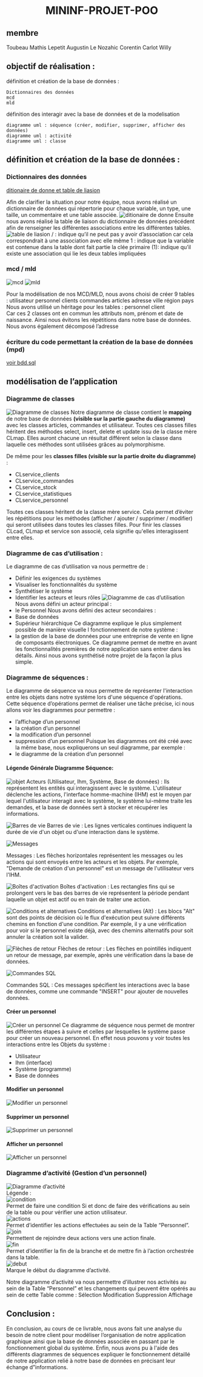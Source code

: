 # <p align="center" > MININF-PROJET-POO </p>
## membre
Toubeau Mathis
Lepetit Augustin
Le Nozahic Corentin
Carlot Willy
## objectif de réalisation : 

définition et création de la base de données : 

    Dictionnaires des données
    mcd 
    mld

définition des interagir avec la base de données et de la modelisation

    diagramme uml : séquence (créer, modifier, supprimer, afficher des données)
    diagramme uml : activité
    diagramme uml : classe 



## définition et création de la base de données : 

### Dictionnaires des données 

[ditionaire de donne et table de liasion](POO_dictionnaire_de_données.xlsx)

Afin de clarifier la situation pour notre équipe, nous avons réalisé un dictionnaire de données qui répertorie pour chaque variable, un type, une taille, un commentaire et une table associée.
![ditionaire de donne](ditionaire_de_donne.png)
Ensuite nous avons réalisé la table de liaison du dictionnaire de données précédent afin de renseigner les différentes associations entre les différentes tables.
![table de liasion](table_de_liasion.png)
/ : indique qu’il ne peut pas y avoir d’association car cela correspondrait à une association avec elle même
1 : indique que la variable est contenue dans la table dont fait partie la clée primaire
(1): indique qu’il existe une association qui lie les deux tables impliquées
### mcd / mld

![mcd](mcd.png)
![mld](mld.png)

Pour la modélisation de nos MCD/MLD, nous avons choisi de créer 9 tables : 
utilisateur
personnel
clients
commandes
articles
adresse 
ville 
région 
pays
Nous avons utilisé un héritage pour les tables  : 
personnel 
client  
Car ces 2 classes ont en commun les attributs nom, prénom et date de naissance. Ainsi nous évitons les répétitions dans notre base de données.
Nous avons également décomposé l’adresse

### écriture du code permettant la création de la base de données (mpd)

[voir bdd.sql](bdd.sql)

## modélisation de l’application

### Diagramme de classes
![Diagramme de classes](<Class Diagram.jpg>)
Notre diagramme de classe contient le **mapping** de notre base de données **(visible sur la partie gauche du diagramme)** avec les classes articles, commandes et utilisateur.
Toutes ces classes filles héritent des méthodes select, insert, delete et update issu de la classe mère CLmap. Elles auront chacune un résultat différent selon la classe dans laquelle ces méthodes sont utilisées grâces au polymorphisme. 

De même pour les **classes filles (visible sur la partie droite du diagramme)** : 
- CLservice_clients
- CLservice_commandes
- CLservice_stock
- CLservice_statistiques
- CLservice_personnel

Toutes ces classes héritent de la classe mère service. Cela permet d’éviter les répétitions pour les méthodes (afficher / ajouter / supprimer / modifier) qui seront utilisées dans toutes les classes filles.
Pour finir les classes CLcad, CLmap et service son associé, cela signifie qu'elles interagissent entre elles.

### Diagramme de cas d’utilisation :
Le diagramme de cas d’utilisation va nous permettre de : 
- Définir les exigences du systèmes
- Visualiser les fonctionnalités du système 
- Synthétiser le système 
- Identifier les acteurs et leurs rôles 
![Diagramme de cas d’utilisation](Diagramme_de_cas_dUtilisation.png)
Nous avons défini un acteur principal : 
- le Personnel
Nous avons défini des acteur secondaires : 
- Base de données
- Supérieur hiérarchique
Ce diagramme explique le plus simplement possible de manière visuelle l fonctionnement de notre système : 
- la gestion de la base de données pour une entreprise de vente en ligne de composants électroniques.
Ce diagramme permet de mettre en avant les fonctionnalités premières de notre application sans entrer dans les détails. Ainsi nous avons synthétisé notre projet de la façon la plus simple.


### Diagramme de séquences :
Le diagramme de séquence va nous permettre de représenter l'interaction entre les objets dans notre système lors d'une séquence d'opérations.
Cette séquence d’opérations permet de réaliser une tâche précise, ici nous allons voir les diagrammes pour permettre : 
- l’affichage d’un personnel
- la création d’un personnel 
- la modification d’un personnel
- suppression d’un personnel
Puisque les diagrammes ont été créé avec la même base, nous expliquerons un seul diagramme, par exemple : 
- le diagramme de la création d’un personnel

#### Légende Générale Diagramme Séquence: 

![objet](objet.png)
Acteurs (Utilisateur, Ihm, Système, Base de données) : Ils représentent les entités qui interagissent avec le système. L'utilisateur déclenche les actions, l'interface homme-machine (IHM) est le moyen par lequel l'utilisateur interagit avec le système, le système lui-même traite les demandes, et la base de données sert à stocker et récupérer les informations.

![Barres de vie](Barres_de_vie.png)
Barres de vie : Les lignes verticales continues indiquent la durée de vie d'un objet ou d'une interaction dans le système.

![Messages](Messages.png)

Messages : Les flèches horizontales représentent les messages ou les actions qui sont envoyés entre les acteurs et les objets. Par exemple, "Demande de création d'un personnel" est un message de l'utilisateur vers l'IHM.


![Boîtes d'activation](Boites_dActivation.png)
Boîtes d'activation : Les rectangles fins qui se prolongent vers le bas des barres de vie représentent la période pendant laquelle un objet est actif ou en train de traiter une action.


![Conditions et alternatives](alt.png)
Conditions et alternatives (Alt) : Les blocs "Alt" sont des points de décision où le flux d'exécution peut suivre différents chemins en fonction d'une condition. Par exemple, il y a une vérification pour voir si le personnel existe déjà, avec des chemins alternatifs pour soit annuler la création soit la valider.


![Flèches de retour](Fleches_de_retour.png)
Flèches de retour : Les flèches en pointillés indiquent un retour de message, par exemple, après une vérification dans la base de données.

![Commandes SQL](sql.png)

Commandes SQL : Ces messages spécifient les interactions avec la base de données, comme une commande "INSERT" pour ajouter de nouvelles données.
#### Créer un personnel
![Créer un personnel](Creer.png)
Ce diagramme de séquence nous permet de montrer les différentes étapes à suivre et celles par lesquelles le système passe pour créer un nouveau personnel. 
En effet nous pouvons y voir toutes les interactions entre les Objets du système : 
- Utilisateur
- Ihm (interface)
- Système (programme)
- Base de données

#### Modifier un personnel
![Modifier un personnel](Modifier.png)
#### Supprimer un personnel
![Supprimer un personnel](Supprimer.png)
#### Afficher un personnel
![Afficher un personnel](Afficher.png)

### Diagramme d’activité (Gestion d’un personnel)

![Diagramme d’activité](activite.png)
\
Légende :
\
![condition](condition.png)
\
Permet de faire une condition Si et donc de faire des vérifications au sein de la table ou pour vérifier une action utilisateur. 
\
![actions](actions.png)
\
Permet d’identifier les actions effectuées au sein de la Table “Personnel”.
\
![join](join.png)
\
Permettent de rejoindre deux actions vers une action finale.
\
![fin](fin.png)
\
Permet d’identifier la fin de la branche et de mettre fin à l’action orchestrée dans la table.
\
![debut](debut.png)
\
Marque le début du diagramme d’activité. 

Notre diagramme d’activité va nous permettre d’illustrer nos activités au sein de la Table “Personnel” et les changements qui peuvent être opérés au sein de cette Table comme : 
Sélection 
Modification 
Suppression 
Affichage  



## Conclusion : 
En conclusion, au cours de ce livrable, nous avons fait une analyse du besoin de notre client pour modéliser l’organisation de notre application graphique ainsi que la base de données associée en passant par le fonctionnement global du système. Enfin, nous avons pu à l'aide des différents diagrammes de séquences expliquer le fonctionnement détaillé de notre application relié à notre base de données en précisant leur échange d”informations. 



